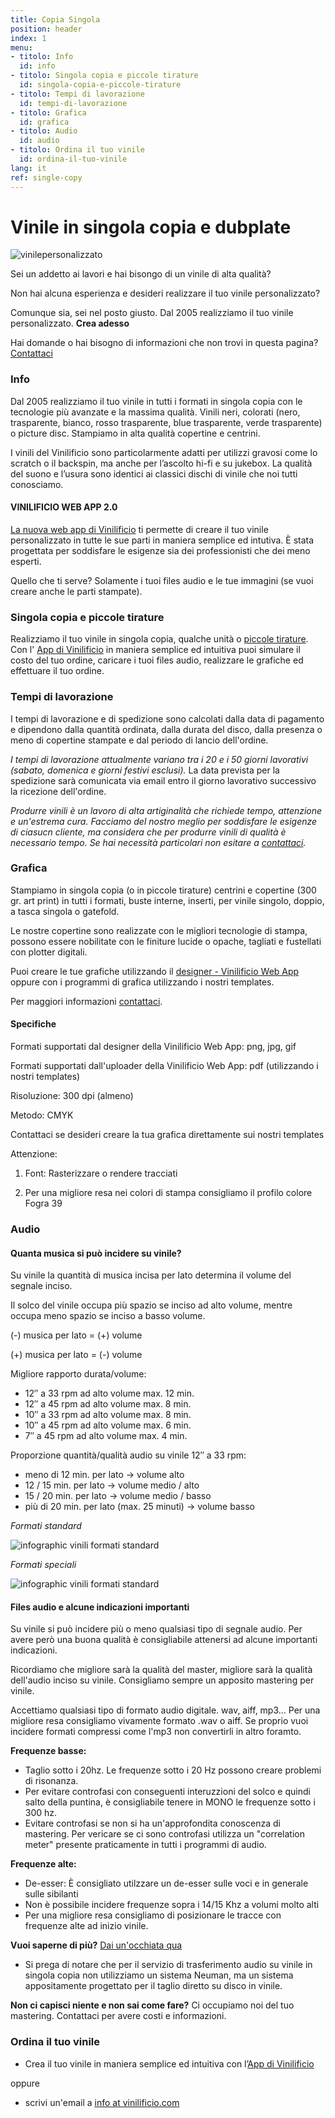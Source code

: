 ```yaml
---
title: Copia Singola
position: header
index: 1
menu:
- titolo: Info
  id: info
- titolo: Singola copia e piccole tirature
  id: singola-copia-e-piccole-tirature
- titolo: Tempi di lavorazione
  id: tempi-di-lavorazione
- titolo: Grafica
  id: grafica
- titolo: Audio
  id: audio
- titolo: Ordina il tuo vinile
  id: ordina-il-tuo-vinile
lang: it
ref: single-copy
---
```


# Vinile in singola copia e dubplate

![vinilepersonalizzato](/img/future-vinyl-project_web_medium.jpg)

Sei un addetto ai lavori e hai bisongo di un vinile di alta qualità? 

Non hai alcuna esperienza e desideri realizzare il tuo vinile personalizzato?

Comunque sia, sei nel posto giusto. Dal 2005 realizziamo il tuo vinile personalizzato. 
__Crea adesso__ <a class="button" href="https://app.vinilificio.com/" style="color: white;text-decoration: none;">il tuo vinile.</a> 

Hai domande o hai bisogno di informazioni che non trovi in questa pagina? [Contattaci](/contatti/)


### Info
Dal 2005 realizziamo il tuo vinile in tutti i formati in singola copia con le tecnologie più avanzate e la massima qualità. Vinili neri, colorati (nero, trasparente, bianco, rosso trasparente, blue trasparente, verde trasparente) o picture disc. Stampiamo in alta qualità copertine e centrini.

I vinili del Vinilificio sono particolarmente adatti per utilizzi gravosi come lo scratch o il backspin, ma anche per l’ascolto hi-fi e su jukebox. La qualità del suono e l’usura sono identici ai classici dischi di vinile che noi tutti conosciamo. 

#### VINILIFICIO WEB APP 2.0
[La nuova web app di Vinilificio](https://app.vinilificio.com) ti permette di creare il tuo vinile personalizzato in tutte le sue parti in maniera semplice ed intutiva. È stata progettata per soddisfare le esigenze sia dei professionisti che dei meno esperti. 

Quello che ti serve? Solamente i tuoi files audio e le tue immagini (se vuoi creare anche le parti stampate). 

### Singola copia e piccole tirature
Realizziamo il tuo vinile in singola copia, qualche unità o [piccole tirature](/piccole-tirature/).
Con l' [App di Vinilificio](https://app.vinilificio.com) in maniera semplice ed intuitiva puoi simulare il costo del tuo ordine, caricare i tuoi files audio, realizzare le grafiche ed effettuare il tuo ordine.


### Tempi di lavorazione
I tempi di lavorazione e di spedizione sono calcolati dalla data di pagamento e dipendono dalla quantità ordinata, dalla durata del disco, dalla presenza o meno di copertine stampate e dal periodo di lancio dell'ordine.

<i>I tempi di lavorazione attualmente variano tra i 20 e i 50 giorni lavorativi (sabato, domenica e giorni festivi esclusi).</i> La data prevista per la spedizione sarà comunicata via email entro il giorno lavorativo successivo la ricezione dell'ordine.


_Produrre vinili è un lavoro di alta artiginalità che richiede tempo, attenzione e un'estrema cura. Facciamo del nostro meglio per soddisfare le esigenze di ciasucn cliente, ma considera che per produrre vinili di qualità è necessario tempo. Se hai necessità particolari non esitare a [contattaci](/contatti/)._ 



### Grafica

Stampiamo in singola copia (o in piccole tirature) centrini e copertine (300 gr. art print) in tutti i formati, buste interne, inserti, per vinile singolo, doppio, a tasca singola o gatefold. 

Le nostre copertine sono realizzate con le migliori tecnologie di stampa, possono essere nobilitate con le finiture lucide o opache, tagliati e fustellati con plotter digitali.

Puoi creare le tue grafiche utilizzando il [designer - Vinilificio Web App](https://app.vinilificio.com) oppure con i programmi di grafica utilizzando i nostri templates. 

Per maggiori informazioni [contattaci](/contatti/). 


#### Specifiche

Formati supportati dal designer della Vinilificio Web App: png, jpg, gif

Formati supportati dall'uploader della Vinilificio Web App: pdf (utilizzando i nostri templates)

Risoluzione: 300 dpi (almeno)

Metodo: CMYK

Contattaci se desideri creare la tua grafica direttamente sui nostri templates

Attenzione: 

1) Font: Rasterizzare o rendere tracciati

2) Per una migliore resa nei colori di stampa consigliamo il profilo colore  Fogra 39




### Audio

#### Quanta musica si può incidere su vinile?

Su vinile la quantità di musica incisa per lato determina il volume del segnale inciso.

Il solco del vinile occupa più spazio se inciso ad alto volume, mentre occupa meno spazio se inciso a basso volume.

(-) musica per lato = (+) volume

(+) musica per lato = (-) volume

Migliore rapporto durata/volume:

* 12″ a 33 rpm ad alto volume max. 12 min.
* 12″ a 45 rpm ad alto volume max. 8 min.
* 10″ a 33 rpm ad alto volume max. 8 min.
* 10″ a 45 rpm ad alto volume max. 6 min.
* 7″ a 45 rpm ad alto volume max. 4 min.

Proporzione quantità/qualità audio su vinile 12″ a 33 rpm:
* meno di 12 min. per lato      ->     volume alto
* 12 / 15 min. per lato         ->     volume medio / alto
* 15 / 20 min. per lato         ->     volume medio / basso
* più di 20 min. per lato (max. 25 minuti)        ->     volume basso

*Formati standard*

![infographic vinili formati standard](/img/infografic-vinili-formati-standard.png)

*Formati speciali*

![infographic vinili formati standard](/img/infografic-vinili-formati-speciali.png)

#### Files audio e alcune indicazioni importanti
Su vinile si può incidere più o meno qualsiasi tipo di segnale audio. Per avere però una buona qualità è consigliabile attenersi ad alcune importanti indicazioni.

Ricordiamo che migliore sarà la qualità del master, migliore sarà la qualità dell'audio inciso su vinile. Consigliamo sempre un apposito mastering per vinile.

Accettiamo qualsiasi tipo di formato audio digitale. wav, aiff, mp3... Per una migliore resa consigliamo vivamente formato .wav o aiff. Se proprio vuoi incidere formati compressi come l'mp3 non convertirli in altro foramto.

**Frequenze basse:**

* Taglio sotto i 20hz. Le frequenze sotto i 20 Hz possono creare problemi di risonanza.
* Per evitare controfasi con conseguenti interuzzioni del solco e quindi salto della puntina, è consigliabile tenere in MONO le frequenze sotto i 300 hz.
* Evitare controfasi se non si ha un'approfondita conoscenza di mastering. Per vericare se ci sono controfasi utilizza un "correlation meter" presente praticamente in tutti i programmi di audio.

**Frequenze alte:**

* De-esser: È consigliato utilzzare un de-esser sulle voci e in generale sulle sibilanti
* Non è possibile incidere frequenze sopra i 14/15 Khz a volumi molto alti
* Per una migliore resa consigliamo di posizionare le tracce con frequenze alte ad inizio vinile.

**Vuoi saperne di più?** 
[Dai un'occhiata qua](https://www.dropbox.com/s/obs7xpk86frxnor/Specifiche%20Audio%20per%20vinili.pdf?dl=0)
* Si prega di notare che per il servizio di trasferimento audio su vinile in singola copia non utilizziamo un sistema Neuman, ma un sistema appositamente progettato per il taglio diretto su disco in  vinile. 

**Non ci capisci niente e non sai come fare?** Ci occupiamo noi del tuo mastering. Contattaci per avere costi e informazioni.

### Ordina il tuo vinile
* Crea il tuo vinile in maniera semplice ed intuitiva con l’[App di Vinilificio](https://app.vinilificio.com) 

oppure

* scrivi un'email a <a href="mailto:info@vinilificio.com">info at vinilificio.com</a>

